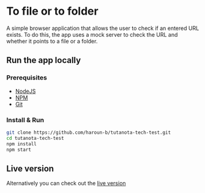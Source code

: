 # To file or to folder

A simple browser application that allows the user to check if an entered URL exists. To do this, the app uses a mock server to check the URL and whether it points to a file or a folder.

## Run the app locally
### Prerequisites
- [NodeJS](https://nodejs.org/en/download/)
- [NPM](https://docs.npmjs.com/cli/v8)
- [Git](https://git-scm.com/downloads)


### Install & Run
```bash
git clone https://github.com/haroun-b/tutanota-tech-test.git
cd tutanota-tech-test
npm install
npm start
```

## Live version
Alternatively you can check out the [live version](https://harryb.dev/tutanota-tech-test/)